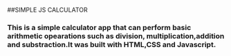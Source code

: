 ##SIMPLE  JS  CALCULATOR
### This is a simple calculator app that can perform basic arithmetic opearations such as division, multiplication,addition and substraction.It was built with HTML,CSS and Javascript.
